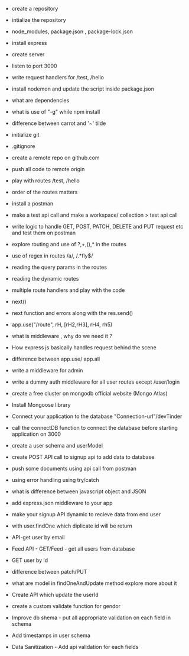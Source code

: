 - create a repository 
- intialize the repository 
- node_modules, package.json , package-lock.json 
- install express
- create server 
- listen to port 3000
- write request handlers for /test, /hello 
- install nodemon and update the script inside package.json 
- what are dependencies 
- what is use of "-g" while npm install 
- difference between carrot and '~' tilde

- initialize git 
- .gitignore
- create a remote repo on github.com 
- push all code to remote origin 
- play with routes /test, /hello 
- order of the routes matters 
- install a postman 
- make a test api call and make a workspace/ collection > test api call 
- write logic to handle GET, POST, PATCH, DELETE and PUT request etc and test them on postman
- explore routing and use of ?,+,(),* in the routes
- use of regex in routes /a/, /.*fly$/
- reading the query params in the routes 
- reading the dynamic routes 
- multiple route handlers and play with the code 
- next()
- next function and errors along with the res.send()
- app.use("/route", rH, [rH2,rH3], rH4, rh5)
- what is middleware , why do we need it ?
- How express js basically handles request behind the scene 
- difference between app.use/ app.all 
- write a middleware for admin 
- write a dummy auth middleware for all user routes except /user/login 
- create a free cluster on mongodb official website (Mongo Atlas)
- Install Mongoose library
- Connect your application to the database "Connection-url"/devTinder
- call the connectDB function to connect the database before starting application on 3000
- create a user schema and userModel
- create POST API call to signup api to add data to database 
- push some documents using api call from postman
- using error handling using try/catch
- what is difference between javascript object and JSON
- add express.json middleware to your app
- make your signup API dynamic to recieve data from end user 
- with user.findOne which diplicate id will be return 
- API-get user by email 
- Feed API - GET/Feed - get all users from database
- GET user by id 
- difference between patch/PUT
- what are model in findOneAndUpdate method explore more about it 
- Create API which update the userId 
- create a custom validate function for gendor 
- Improve db shema - put all appropriate validation on each field in schema 
- Add timestamps in user schema 
- Data Sanitization - Add api validation for each fields 
